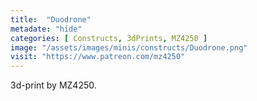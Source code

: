 ```yaml
---
title:  "Duodrone"
metadate: "hide"
categories: [ Constructs, 3dPrints, MZ4250 ]
image: "/assets/images/minis/constructs/Duodrone.png"
visit: "https://www.patreon.com/mz4250"
---
```

3d-print by MZ4250.